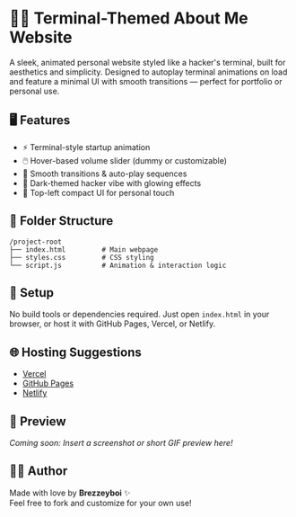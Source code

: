 <html>
<body>
  <h1>🧑‍💻 Terminal-Themed About Me Website</h1>

  <p>A sleek, animated personal website styled like a hacker's terminal, built for aesthetics and simplicity. Designed to autoplay terminal animations on load and feature a minimal UI with smooth transitions — perfect for portfolio or personal use.</p>

  <h2>🖥️ Features</h2>
  <ul>
    <li>⚡ Terminal-style startup animation</li>
    <li>🖱️ Hover-based volume slider (dummy or customizable)</li>
    <li>🧭 Smooth transitions & auto-play sequences</li>
    <li>🌙 Dark-themed hacker vibe with glowing effects</li>
    <li>📌 Top-left compact UI for personal touch</li>
  </ul>

  <h2>📂 Folder Structure</h2>
  <pre><code>/project-root
├── index.html         # Main webpage
├── styles.css         # CSS styling
└── script.js          # Animation & interaction logic
</code></pre>

  <h2>🔧 Setup</h2>
  <p>No build tools or dependencies required. Just open <code>index.html</code> in your browser, or host it with GitHub Pages, Vercel, or Netlify.</p>

  <h2>🌐 Hosting Suggestions</h2>
  <ul>
    <li><a href="https://vercel.com/" target="_blank">Vercel</a></li>
    <li><a href="https://pages.github.com/" target="_blank">GitHub Pages</a></li>
    <li><a href="https://www.netlify.com/" target="_blank">Netlify</a></li>
  </ul>

  <h2>📸 Preview</h2>
  <p><i>Coming soon: Insert a screenshot or short GIF preview here!</i></p>

  <h2>🙋‍♂️ Author</h2>
  <p>Made with love by <strong>Brezzeyboi</strong> ✨<br/>
  Feel free to fork and customize for your own use!</p>
</body>
</html>
